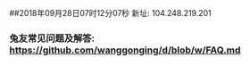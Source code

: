 ##2018年09月28日07时12分07秒 新址: 104.248.219.201
### 兔友常见问题及解答: https://github.com/wanggonging/d/blob/w/FAQ.md
